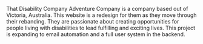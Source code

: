 That Disability Company Adventure Company is a company based out of Victoria, Australia. This website is a redesign for them as they move through their rebanding. They are passionate about creating opportunities for people living with disabilities to lead fulfilling and exciting lives. This project is expanding to email automation and a full user system in the backend.
